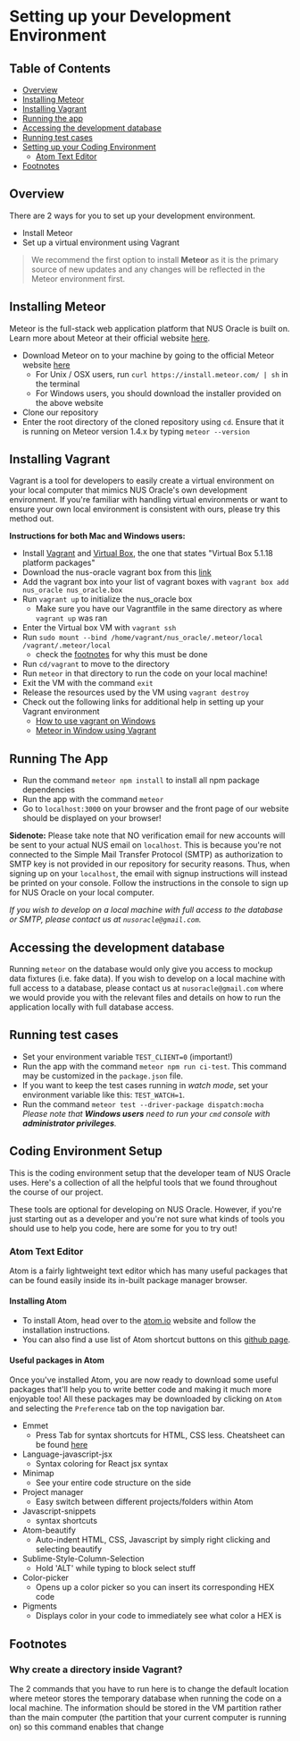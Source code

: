 Setting up your Development Environment
=======================================

Table of Contents
-----------------
* [Overview](#overview)     
* [Installing Meteor](#installing-meteor)        
* [Installing Vagrant](#installing-vagrant)
* [Running the app](#running-the-app)
* [Accessing the development database](#accessing-the-development-database)        
* [Running test cases](#running-test-cases)
* [Setting up your Coding Environment](#coding-environment-setup)         
  * [Atom Text Editor](#atom-text-editor)         
* [Footnotes](#footnotes)       


Overview
--------
There are 2 ways for you to set up your development environment.
* Install Meteor
* Set up a virtual environment using Vagrant

> We recommend the first option to install **Meteor** as it is the primary source of new updates and any changes will be reflected in the Meteor environment first.

Installing Meteor
-----------------
Meteor is the full-stack web application platform that NUS Oracle is built on. Learn more about Meteor at their official website [here](http://docs.meteor.com/#/full/).
+ Download Meteor on to your machine by going to the official Meteor website [here](https://www.meteor.com/install)
  * For Unix / OSX users, run `curl https://install.meteor.com/ | sh` in the terminal
  * For Windows users, you should download the installer provided on the above website
+ Clone our repository
+ Enter the root directory of the cloned repository using `cd`. Ensure that it is running on Meteor version
1.4.x by typing `meteor --version`

Installing Vagrant
-------------------
Vagrant is a tool for developers to easily create a virtual environment on your local computer that mimics NUS Oracle's own development environment. If you're familiar with handling virtual environments or want to ensure your own local environment is consistent with ours, please try this method out.        

**Instructions for both Mac and Windows users:**
+ Install [Vagrant](https://www.vagrantup.com/downloads.html) and [Virtual Box](https://www.virtualbox.org/wiki/Downloads), the one that states "Virtual Box 5.1.18 platform packages"
+ Download the nus-oracle vagrant box from this [link](https://drive.google.com/open?id=0BxPzpcyaJ1SjM0dENExvNlhRV2s)
+ Add the vagrant box into your list of vagrant boxes with `vagrant box add nus_oracle nus_oracle.box`
+ Run `vagrant up` to initialize the nus_oracle box
  * Make sure you have our Vagrantfile in the same directory as where `vagrant up` was ran
+ Enter the Virtual box VM with `vagrant ssh`
+ Run `sudo mount --bind /home/vagrant/nus_oracle/.meteor/local /vagrant/.meteor/local`
  * check the [footnotes](#footnotes) for why this must be done
+ Run `cd/vagrant` to move to the directory
+ Run `meteor` in that directory to run the code on your local machine!
+ Exit the VM with the command `exit`
+ Release the resources used by the VM using `vagrant destroy`
+ Check out the following links for additional help in setting up your Vagrant environment
  * [How to use vagrant on Windows](http://tech.osteel.me/posts/2015/01/25/how-to-use-vagrant-on-windows.html)
  * [Meteor in Window using Vagrant](https://gist.github.com/gabrielhpugliese/5855677)

Running The App
------------------
+ Run the command ``meteor npm install`` to install all npm package dependencies
+ Run the app with the command `meteor`
+ Go to `localhost:3000` on your browser and the front page of our website should be displayed on your browser!

**Sidenote:**
Please take note that NO verification email for new accounts will be sent to your actual NUS email on `localhost`. This is because you're not connected to the Simple Mail Transfer Protocol (SMTP) as authorization to SMTP key is not provided in our repository for security reasons. Thus, when signing up on your `localhost`, the email with signup instructions will instead be printed on your console. Follow the instructions in the console to sign up for NUS Oracle on your local computer. 

*If you wish to develop on a local machine with full access to the database or SMTP, please contact us at `nusoracle@gmail.com`.*

Accessing the development database
------------------------------------
Running `meteor` on the database would only give you access to mockup data fixtures (i.e. fake data). If you wish to develop on a local machine with full access to a database, please contact us at `nusoracle@gmail.com` where we would provide you with the relevant files and details on how to run the application locally with full database access.

Running test cases
------------------
+ Set your environment variable `TEST_CLIENT=0` (important!)
+ Run the app with the command `meteor npm run ci-test`. This command may be customized in the `package.json` file.
+ If you want to keep the test cases running in *watch mode*, set your environment variable like this: `TEST_WATCH=1`.
+ Run the command `meteor test --driver-package dispatch:mocha`
*Please note that **Windows users** need to run your `cmd` console with **administrator privileges**.*

Coding Environment Setup
------------------------
This is the coding environment setup that the developer team of NUS Oracle uses. Here's a collection of all the helpful tools that we found throughout the course of our project.

These tools are optional for developing on NUS Oracle. However, if you're just starting out as a developer and you're not sure what kinds of tools you should use to help you code, here are some for you to try out!

### Atom Text Editor
Atom is a fairly lightweight text editor which has many useful packages that can be found easily inside its in-built package manager browser.

#### Installing Atom
* To install Atom, head over to the [atom.io](https://atom.io) website and follow the installation instructions.
* You can also find a use list of Atom shortcut buttons on this [github page](https://github.com/nwinkler/atom-keyboard-shortcuts).

#### Useful packages in Atom
Once you've installed Atom, you are now ready to download some useful packages that'll help you to write better code and making it much more enjoyable too! All these packages may be downloaded by clicking on `Atom` and selecting the `Preference` tab on the top navigation bar.

* Emmet
  * Press Tab for syntax shortcuts for HTML, CSS less. Cheatsheet can be found [here](https://docs.emmet.io/cheat-sheet/)
* Language-javascript-jsx
  * Syntax coloring for React jsx syntax
* Minimap
  * See your entire code structure on the side
* Project manager
  * Easy switch between different projects/folders within Atom
* Javascript-snippets
  * syntax shortcuts
* Atom-beautify
  * Auto-indent HTML, CSS, Javascript by simply right clicking and selecting beautify
* Sublime-Style-Column-Selection
  * Hold 'ALT' while typing to block select stuff
* Color-picker
  * Opens up a color picker so you can insert its corresponding HEX code
* Pigments
  * Displays color in your code to immediately see what color a HEX is


Footnotes
----------
### Why create a directory inside Vagrant?
The 2 commands that you have to run here is to change the default location where meteor stores the temporary database when running the code on a local machine. The information should be stored in the VM partition rather than the main computer (the partition that your current computer is running on) so this command enables that change
